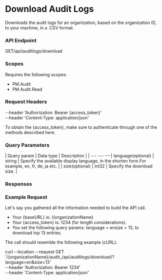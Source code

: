 ﻿# Download Audit Logs

Downloads the audit logs for an organization, based on the organization ID, to your machine, in a .CSV format.

### API Endpoint

GET/api/auditlogs/download


### Scopes

Requires the following scopes:

* PM.Audit
* PM.Audit.Read


### Request Headers

--header 'Authorization: Bearer {access_token}'\
--header 'Content-Type: application/json'

To obtain the {access_token}, make sure to authenticate through one of the methods described here.


### Query Parameters

| Query param | Data type | Description |
| --- --- ---| language(optional) | string | Specify the available display language, in the shorten form.For example, en, fr, de, ja etc. |
| size(optional) | int32 | Specify the download size. |


### Responses




### Example Request

Let's say you gathered all the information needed to build the API call.

* Your {baseURL} is: /{organizationName}
* Your {access_token} is: 1234 (for length considerations).
* You set the following query params: language = ensize = 13, to download top 13 entries.

The call should resemble the following example (cURL):

curl --location --request GET '/{organizationName}/audit_/api/auditlogs/download/?language=en&size=13' \
--header 'Authorization: Bearer 1234' \
--header 'Content-Type: application/json'

